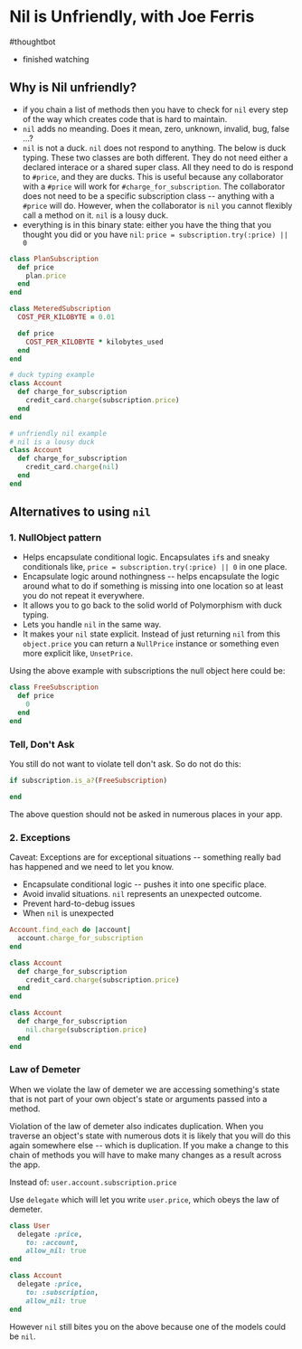 # Nil is Unfriendly, with Joe Ferris
#thoughtbot

- finished watching

## Why is Nil unfriendly?
* if you chain a list of methods then you have to check for `nil` every step of the way which creates code that is hard to maintain.
* `nil` adds no meanding. Does it mean, zero, unknown, invalid, bug, false ...?
* `nil` is not a duck. `nil` does not respond to anything. The below is duck typing. These two classes are both different. They do not need either a declared interace or a shared super class. All they need to do is respond to `#price`, and they are ducks. This is useful because any collaborator with a `#price` will work for `#charge_for_subscription`. The collaborator does not need to be a specific subscription class -- anything with a `#price` will do. However, when the collaborator is `nil` you cannot flexibly call a method on it. `nil` is a lousy duck.
* everything is in this binary state: either you have the thing that you thought you did or you have `nil`: `price = subscription.try(:price) || 0`
```ruby
class PlanSubscription
  def price
    plan.price
  end
end

class MeteredSubscription
  COST_PER_KILOBYTE = 0.01

  def price
    COST_PER_KILOBYTE * kilobytes_used
  end
end

# duck typing example
class Account
  def charge_for_subscription
    credit_card.charge(subscription.price)
  end
end

# unfriendly nil example
# nil is a lousy duck
class Account
  def charge_for_subscription
    credit_card.charge(nil)
  end
end
```

## Alternatives to using `nil`

### 1. NullObject pattern
* Helps encapsulate conditional logic. Encapsulates `if`s and sneaky conditionals like, `price = subscription.try(:price) || 0` in one place.
* Encapsulate logic around nothingness -- helps encapsulate the logic around what to do if something is missing into one location so at least you do not repeat it everywhere.
* It allows you to go back to the solid world of Polymorphism with duck typing.
* Lets you handle `nil` in the same way.
* It makes your `nil` state explicit. Instead of just returning `nil` from this `object.price` you can return a `NullPrice` instance or something even more explicit like, `UnsetPrice`.

Using the above example with subscriptions the null object here could be:
```ruby
class FreeSubscription
  def price
    0
  end
end
```

### Tell, Don't Ask

You still do not want to violate tell don't ask. So do not do this:
```ruby
if subscription.is_a?(FreeSubscription)

end
```

The above question should not be asked in numerous places in your app.

### 2. Exceptions
Caveat: Exceptions are for exceptional situations -- something really bad has happened and we need to let you know.
* Encapsulate conditional logic -- pushes it into one specific place.
* Avoid invalid situations. `nil` represents an unexpected outcome.
* Prevent hard-to-debug issues
* When `nil` is unexpected

```ruby
Account.find_each do |account|
  account.charge_for_subscription
end

class Account
  def charge_for_subscription
    credit_card.charge(subscription.price)
  end
end

class Account
  def charge_for_subscription
    nil.charge(subscription.price)
  end
end
```

### Law of Demeter
When we violate the law of demeter we are accessing something's state that is not part of your own object's state or arguments passed into a method.

Violation of the law of demeter also indicates duplication. When you traverse an object's state with numerous dots it is likely that you will do this again somewhere else -- which is duplication. If you make a change to this chain of methods you will have to make many changes as a result across the app.

Instead of:
`user.account.subscription.price`

Use `delegate` which will let you write `user.price`, which obeys the law of demeter.
```ruby
class User
  delegate :price,
    to: :account,
    allow_nil: true
end

class Account
  delegate :price,
    to: :subscription,
    allow_nil: true
end
```
However `nil` still bites you on the above because one of the models could be `nil`.


